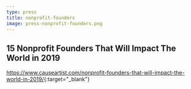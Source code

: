 ```yaml
---
type: press
title: nonprofit-founders
image: press-nonprofit-founders.png
---
```


## 15 Nonprofit Founders That Will Impact The World in 2019

<https://www.causeartist.com/nonprofit-founders-that-will-impact-the-world-in-2019/>{:target="_blank"}